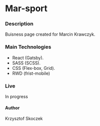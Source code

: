 # Mar-sport

### Description
Buisness page created for Marcin Krawczyk.

### Main Technologies 
- React (Gatsby).
- SASS (SCSS).
- CSS (Flex-box, Grid).
- RWD (frist-mobile) 

### Live
In progress

#### Author
Krzysztof Skoczek
